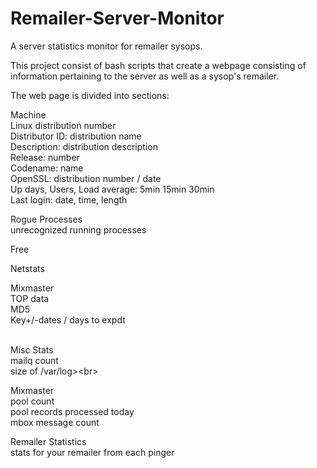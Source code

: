 Remailer-Server-Monitor
=======================

A server statistics monitor for remailer sysops.

This project consist of bash scripts that create a webpage consisting of information pertaining to the server as well as a sysop's remailer.

The web page is divided into sections:

Machine<br>
 Linux distribution number<br>
Distributor ID: distribution name<br>
Description: distribution description<br>
Release: number<br>
Codename: name<br>
OpenSSL: distribution number / date<br>
Up days, Users, Load average: 5min 15min 30min<br>
Last login: date, time, length<br>

Rogue Processes<br>
unrecognized running processes<br>

Free

Netstats

Mixmaster<br>
TOP data<br>
MD5<br>
Key+/-dates / days to expdt<br><br>

Misc Stats<br>
mailq count<br>
size of /var/log>\<br>

Mixmaster<br>
pool count<br>
pool records processed today<br>
mbox message count<br>

Remailer Statistics<br>
stats for your remailer from each pinger<br>

